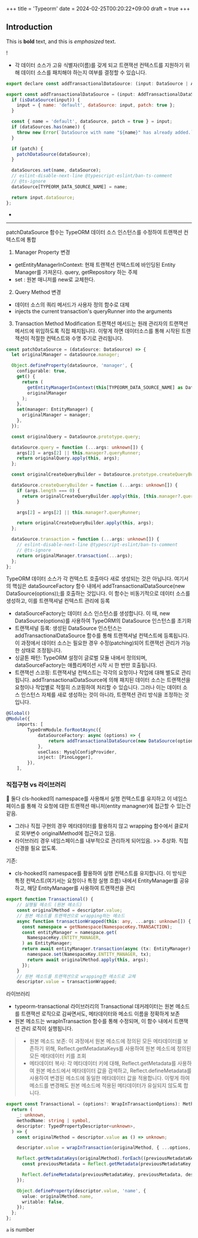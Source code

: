 +++
title = 'Typeorm'
date = 2024-02-25T00:20:22+09:00
draft = true
+++
## Introduction

This is **bold** text, and this is *emphasized* text.

!

- 각 데이터 소스가 고유 식별자(이름)를 갖게 되고 트랜잭션 컨텍스트를 지원하기 위해 데이터 소스를 패치해야 하는지 여부를 결정할 수 있습니다.

```javascript
export declare const addTransactionalDataSource: (input: DataSource | AddTransactionalDataSourceInput) => DataSource;

export const addTransactionalDataSource = (input: AddTransactionalDataSourceInput | DataSource) => {
  if (isDataSource(input)) {
    input = { name: 'default', dataSource: input, patch: true };
  }

  const { name = 'default', dataSource, patch = true } = input;
  if (dataSources.has(name)) {
    throw new Error(`DataSource with name "${name}" has already added.`);
  }

  if (patch) {
    patchDataSource(dataSource);
  }

  dataSources.set(name, dataSource);
  // eslint-disable-next-line @typescript-eslint/ban-ts-comment
  // @ts-ignore
  dataSource[TYPEORM_DATA_SOURCE_NAME] = name;

  return input.dataSource;
};
```

- 

---
patchDataSource 함수는 TypeORM 데이터 소스 인스턴스를 수정하여 트랜잭션 컨텍스트에 통합
1. Manager Property 변경
-  getEntityManagerInContext: 현재 트랜젝션 컨텍스트에 바인딩된 Entity Manager를 가져온다. query, getRepository 하는 주체
- set : 원본 매니저를 new로 교체한다.
2. Query Method 변경
-  데이터 소스의 쿼리 메서드가 사용자 정의 함수로 대체
-  injects the current transaction's queryRunner into the arguments
3. Transaction Method Modification
트랜잭션 메서드는 원래 관리자의 트랜잭션 메서드에 위임하도록 직접 패치됩니다. 이렇게 하면 데이터소스를 통해 시작된 트랜잭션이 적절한 컨텍스트와 수명 주기로 관리됩니다.

```typescript
const patchDataSource = (dataSource: DataSource) => {
  let originalManager = dataSource.manager;

  Object.defineProperty(dataSource, 'manager', {
    configurable: true,
    get() {
      return (
        getEntityManagerInContext(this[TYPEORM_DATA_SOURCE_NAME] as DataSourceName) ||
        originalManager
      );
    },
    set(manager: EntityManager) {
      originalManager = manager;
    },
  });

  const originalQuery = DataSource.prototype.query;

  dataSource.query = function (...args: unknown[]) {
    args[2] = args[2] || this.manager?.queryRunner;
    return originalQuery.apply(this, args);
  };

  const originalCreateQueryBuilder = DataSource.prototype.createQueryBuilder;

  dataSource.createQueryBuilder = function (...args: unknown[]) {
    if (args.length === 0) {
      return originalCreateQueryBuilder.apply(this, [this.manager?.queryRunner]);
    }

    args[2] = args[2] || this.manager?.queryRunner;

    return originalCreateQueryBuilder.apply(this, args);
  };

  dataSource.transaction = function (...args: unknown[]) {
    // eslint-disable-next-line @typescript-eslint/ban-ts-comment
    // @ts-ignore
    return originalManager.transaction(...args);
  };
};

```


TypeORM 데이터 소스가 각 컨텍스트 호출마다 새로 생성되는 것은 아닙니다. 여기서의 핵심은 dataSourceFactory 함수 내에서 addTransactionalDataSource(new DataSource(options));를 호출하는 것입니다. 이 함수는 비동기적으로 데이터 소스를 생성하고, 이를 트랜잭셔널 컨텍스트 관리에 등록
- dataSourceFactory는 데이터 소스 인스턴스를 생성합니다. 이 때, new DataSource(options)를 사용하여 TypeORM의 DataSource 인스턴스를 초기화
- 트랜잭셔널 등록: 생성된 DataSource 인스턴스는 addTransactionalDataSource 함수를 통해 트랜잭셔널 컨텍스트에 등록됩니다. 이 과정에서 데이터 소스는 필요한 경우 수정(patching)되어 트랜잭션 관리가 가능한 상태로 조정됩니다.
- 싱글톤 패턴: TypeORM 설정이 글로벌 모듈 내에서 정의되며, dataSourceFactory는 애플리케이션 시작 시 한 번만 호출됩니다.
- 트랜잭션 스코핑: 트랜잭셔널 컨텍스트는 각각의 요청이나 작업에 대해 별도로 관리됩니다. addTransactionalDataSource에 의해 패치된 데이터 소스는 트랜잭션을 요청이나 작업별로 적절히 스코핑하여 처리할 수 있습니다. 그러나 이는 데이터 소스 인스턴스 자체를 새로 생성하는 것이 아니라, 트랜잭션 관리 방식을 조정하는 것입니다.

```typescript
@Global()
@Module({
    imports: [
        TypeOrmModule.forRootAsync({
            dataSourceFactory: async (options) => {
                return addTransactionalDataSource(new DataSource(options));
            },
            useClass: MysqlConfigProvider,
            inject: [PinoLogger],
        }),
    ],
```

### 직접구현 vs 라이브러리
💎 둘다 cls-hooked의 namespace를 사용해서 실행 컨텍스트를 유지하고 
이 네임스페이스를 통해 각 요청에 대한 트랜잭션 매니저(entity managner)에 접근할 수 있는건 같음.
- 그러나 직접 구현의 경우 메타데이터를 활용하지 않고 wrapping 함수에서 클로저로 외부변수 originalMethod에 접근하고 있음.
- 라이브러리 경우 네임스페이스를 내부적으로 관리하게 되어있음. >> 추상화. 직접 신경쓸 필요 없도록.

기존: 
- cls-hooked의 namespace를 활용하여 실행 컨텍스트를 유지합니다. 이 방식은 특정 컨텍스트(여기서는 요청이나 특정 실행 흐름) 내에서 EntityManager를 공유하고, 해당 EntityManager를 사용하여 트랜잭션을 관리


```typescript
export function Transactional() {
    // 실행될 메소드 (원본 메소드)
    const originalMethod = descriptor.value;
    // 원본 메소드를 트랜잭션으로 wrapping하는 메소드
    async function transactionWrapped(this: any, ...args: unknown[]) {
      const namespace = getNamespace(NamespaceKey.TRANSACTION);
      const entityManager = namespace.get(
        NamespaceKey.ENTITY_MANAGER,
      ) as EntityManager;
      return await entityManager.transaction(async (tx: EntityManager) => {
        namespace.set(NamespaceKey.ENTITY_MANAGER, tx);
        return await originalMethod.apply(this, args);
      });
    }
    // 원본 메소드를 트랜잭션으로 wrapping한 메소드로 교체
    descriptor.value = transactionWrapped;		
```


라이브러리
- typeorm-transactional 라이브러리의 Transactional 데커레이터는 원본 메소드를 트랜잭션 로직으로 감싸면서도, 메타데이터와 메소드 이름을 정확하게 보존
- 원본 메소드는 wrapInTransaction 함수를 통해 수정되며, 이 함수 내에서 트랜잭션 관리 로직이 실행됩니다. 
> - 원본 메소드 보존: 이 과정에서 원본 메소드에 정의된 모든 메타데이터를 보존하기 위해, Reflect.getMetadataKeys를 사용하여 원본 메소드에 정의된 모든 메타데이터 키를 조회
> - 메타데이터 복사: 각 메타데이터 키에 대해, Reflect.getMetadata를 사용하여 원본 메소드에서 메타데이터 값을 검색하고, Reflect.defineMetadata를 사용하여 변경된 메소드에 동일한 메타데이터 값을 적용합니다. 이렇게 하여 메소드를 변경해도 원본 메소드에 적용된 메타데이터가 유실되지 않도록 합니다.


```typescript
export const Transactional = (options?: WrapInTransactionOptions): MethodDecorator => {
  return (
    _: unknown,
    methodName: string | symbol,
    descriptor: TypedPropertyDescriptor<unknown>,
  ) => {
    const originalMethod = descriptor.value as () => unknown;

    descriptor.value = wrapInTransaction(originalMethod, { ...options, name: methodName });

    Reflect.getMetadataKeys(originalMethod).forEach((previousMetadataKey) => {
      const previousMetadata = Reflect.getMetadata(previousMetadataKey, originalMethod);

      Reflect.defineMetadata(previousMetadataKey, previousMetadata, descriptor.value as object);
    });

    Object.defineProperty(descriptor.value, 'name', {
      value: originalMethod.name,
      writable: false,
    });
  };
};

```


`a` is number
